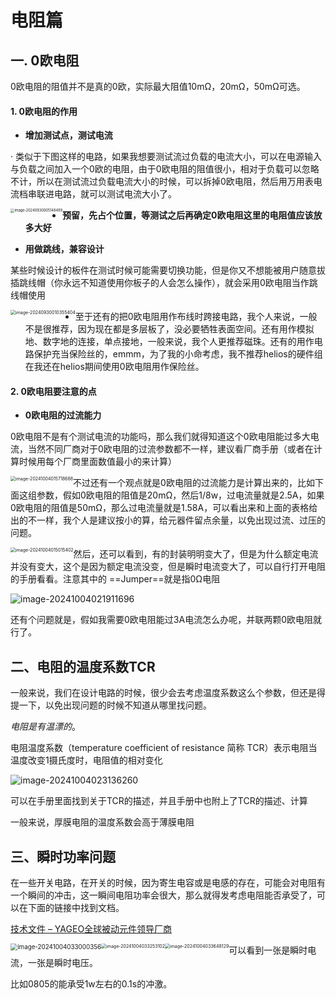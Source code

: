 # 电阻篇

## 一. 0欧电阻

0欧电阻的阻值并不是真的0欧，实际最大阻值10mΩ，20mΩ，50mΩ可选。

#### 1. 0欧电阻的作用

* **增加测试点，测试电流**

·	类似于下图这样的电路，如果我想要测试流过负载的电流大小，可以在电源输入与负载之间加入一个0欧的电阻，由于0欧电阻的阻值很小，相对于负载可以忽略不计，所以在测试流过负载电流大小的时候，可以拆掉0欧电阻，然后用万用表电流档串联进电路，就可以测试电流大小了。

<img src="assets/image-20240930005148499.png" alt="image-20240930005148499" style="zoom:40%;float:left" />

* **预留，先占个位置，等测试之后再确定0欧电阻这里的电阻值应该放多大好**

* **用做跳线，兼容设计**

某些时候设计的板件在测试时候可能需要切换功能，但是你又不想能被用户随意拔插跳线帽（你永远不知道使用你板子的人会怎么操作），就会采用0欧电阻当作跳线帽使用

<img src="assets/image-20240930010355404.png" alt="image-20240930010355404" style="zoom:50%;float:left" />

* 至于还有的把0欧电阻用作布线时跨接电路，我个人来说，一般不是很推荐，因为现在都是多层板了，没必要牺牲表面空间。还有用作模拟地、数字地的连接，单点接地，一般来说，我个人更推荐磁珠。还有的用作电路保护充当保险丝的，emmm，为了我的小命考虑，我不推荐helios的硬件组在我还在helios期间使用0欧电阻用作保险丝。

#### 2. 0欧电阻要注意的点

* **0欧电阻的过流能力**

0欧电阻不是有个测试电流的功能吗，那么我们就得知道这个0欧电阻能过多大电流，当然不同厂商对于0欧电阻的过流参数都不一样，建议看厂商手册（或者在计算时候用每个厂商里面数值最小的来计算）

<img src="assets/image-20241004015718688.png" alt="image-20241004015718688" style="zoom:50%;float:left" />

不过还有一个观点就是0欧电阻的过流能力是计算出来的，比如下面这组参数，假如0欧电阻的阻值是20mΩ，然后1/8w，过电流量就是2.5A，如果0欧电阻的阻值是50mΩ，那么过电流量就是1.58A，可以看出来和上面的表格给出的不一样，我个人是建议按小的算，给元器件留点余量，以免出现过流、过压的问题。

<img src="assets/image-20241004015015402.png" alt="image-20241004015015402" style="zoom:50%;float:left" />

然后，还可以看到，有的封装明明变大了，但是为什么额定电流并没有变大，这个是因为额定电流没变，但是瞬时电流变大了，可以自行打开电阻的手册看看。注意其中的 ==Jumper==就是指0Ω电阻

![image-20241004021911696](assets/image-20241004021911696.png)

还有个问题就是，假如我需要0欧电阻能过3A电流怎么办呢，并联两颗0欧电阻就行了。

## 二、电阻的温度系数TCR

一般来说，我们在设计电路的时候，很少会去考虑温度系数这么个参数，但还是得提一下，以免出现问题的时候不知道从哪里找问题。

*电阻是有温漂的*。

电阻温度系数（temperature coefficient of resistance 简称 TCR）表示电阻当温度改变1摄氏度时，电阻值的相对变化

![image-20241004023136260](assets/image-20241004023136260.png)

可以在手册里面找到关于TCR的描述，并且手册中也附上了TCR的描述、计算

一般来说，厚膜电阻的温度系数会高于薄膜电阻

## 三、瞬时功率问题

在一些开关电路，在开关的时候，因为寄生电容或是电感的存在，可能会对电阻有一个瞬间的冲击，这一瞬间电阻功率会很大，那么就得发考虑电阻能否承受了，可以在下面的链接中找到文档。

[技术文件 – YAGEO全球被动元件领导厂商](https://www.yageo.com/zh-CN/Download/Index/technical_documents/r_chip?target=target_title)

<img src="assets/image-20241004033000356.png" alt="image-20241004033000356" style="zoom:70%;float:left" />

<img src="assets/image-20241004033253102.png" alt="image-20241004033253102" style="zoom: 50%;float:left" />

<img src="assets/image-20241004033648129.png" alt="image-20241004033648129" style="zoom:50%;float:left" />

可以看到一张是瞬时电流，一张是瞬时电压。

比如0805的能承受1w左右的0.1s的冲激。